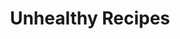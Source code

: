 ---
layout: home
title: Unhealthy Recipes
categories: Misc.
permalink: /misc/unhealthy
image: /assets/Category Photos with Labels/Unhealthy.jpg
Description: Unhealthy Recipes
---